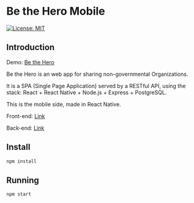 # Be the Hero Mobile

[![License: MIT](https://img.shields.io/badge/License-MIT-yellow.svg)](https://opensource.org/licenses/MIT)

## Introduction

Demo: [Be the Hero](https://be-the-hero-front-end.vercel.app/)

Be the Hero is an web app for sharing non-governmental Organizations.

It is a SPA (Single Page Application) served by a RESTful API, using the stack: React + React Native + Node.js + Express + PostgreSQL.

This is the mobile side, made in React Native.

Front-end: [Link](https://github.com/pedrorfigueiredo/be-the-hero-front-end)

Back-end: [Link](https://github.com/pedrorfigueiredo/be-the-hero-back-end)

## Install

```sh
npm install
```

## Running

```sh
npm start
```
